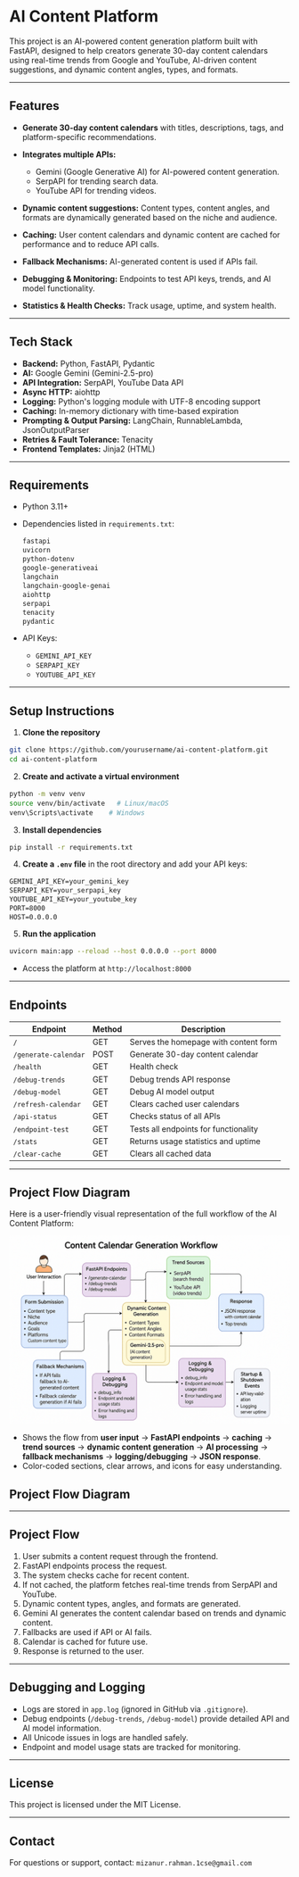 # AI Content Platform

This project is an AI-powered content generation platform built with FastAPI, designed to help creators generate 30-day content calendars using real-time trends from Google and YouTube, AI-driven content suggestions, and dynamic content angles, types, and formats.

---

## Features

* **Generate 30-day content calendars** with titles, descriptions, tags, and platform-specific recommendations.
* **Integrates multiple APIs:**

  * Gemini (Google Generative AI) for AI-powered content generation.
  * SerpAPI for trending search data.
  * YouTube API for trending videos.
* **Dynamic content suggestions:** Content types, content angles, and formats are dynamically generated based on the niche and audience.
* **Caching:** User content calendars and dynamic content are cached for performance and to reduce API calls.
* **Fallback Mechanisms:** AI-generated content is used if APIs fail.
* **Debugging & Monitoring:** Endpoints to test API keys, trends, and AI model functionality.
* **Statistics & Health Checks:** Track usage, uptime, and system health.

---

## Tech Stack

* **Backend:** Python, FastAPI, Pydantic
* **AI:** Google Gemini (Gemini-2.5-pro)
* **API Integration:** SerpAPI, YouTube Data API
* **Async HTTP:** aiohttp
* **Logging:** Python's logging module with UTF-8 encoding support
* **Caching:** In-memory dictionary with time-based expiration
* **Prompting & Output Parsing:** LangChain, RunnableLambda, JsonOutputParser
* **Retries & Fault Tolerance:** Tenacity
* **Frontend Templates:** Jinja2 (HTML)

---

## Requirements

* Python 3.11+
* Dependencies listed in `requirements.txt`:

  ```
  fastapi
  uvicorn
  python-dotenv
  google-generativeai
  langchain
  langchain-google-genai
  aiohttp
  serpapi
  tenacity
  pydantic
  ```
* API Keys:

  * `GEMINI_API_KEY`
  * `SERPAPI_KEY`
  * `YOUTUBE_API_KEY`

---

## Setup Instructions

1. **Clone the repository**

```bash
git clone https://github.com/yourusername/ai-content-platform.git
cd ai-content-platform
```

2. **Create and activate a virtual environment**

```bash
python -m venv venv
source venv/bin/activate   # Linux/macOS
venv\Scripts\activate    # Windows
```

3. **Install dependencies**

```bash
pip install -r requirements.txt
```

4. **Create a `.env` file** in the root directory and add your API keys:

```env
GEMINI_API_KEY=your_gemini_key
SERPAPI_KEY=your_serpapi_key
YOUTUBE_API_KEY=your_youtube_key
PORT=8000
HOST=0.0.0.0
```

5. **Run the application**

```bash
uvicorn main:app --reload --host 0.0.0.0 --port 8000
```

* Access the platform at `http://localhost:8000`

---

## Endpoints

| Endpoint             | Method | Description                           |
| -------------------- | ------ | ------------------------------------- |
| `/`                  | GET    | Serves the homepage with content form |
| `/generate-calendar` | POST   | Generate 30-day content calendar      |
| `/health`            | GET    | Health check                          |
| `/debug-trends`      | GET    | Debug trends API response             |
| `/debug-model`       | GET    | Debug AI model output                 |
| `/refresh-calendar`  | GET    | Clears cached user calendars          |
| `/api-status`        | GET    | Checks status of all APIs             |
| `/endpoint-test`     | GET    | Tests all endpoints for functionality |
| `/stats`             | GET    | Returns usage statistics and uptime   |
| `/clear-cache`       | GET    | Clears all cached data                |

---

## Project Flow Diagram

Here is a user-friendly visual representation of the full workflow of the AI Content Platform:

![Content Generation Flow](Content_Generation_Flow.png)

* Shows the flow from **user input** -> **FastAPI endpoints** -> **caching** -> **trend sources** -> **dynamic content generation** -> **AI processing** -> **fallback mechanisms** -> **logging/debugging** -> **JSON response**.
* Color-coded sections, clear arrows, and icons for easy understanding.
## Project Flow Diagram



---

## Project Flow

1. User submits a content request through the frontend.
2. FastAPI endpoints process the request.
3. The system checks cache for recent content.
4. If not cached, the platform fetches real-time trends from SerpAPI and YouTube.
5. Dynamic content types, angles, and formats are generated.
6. Gemini AI generates the content calendar based on trends and dynamic content.
7. Fallbacks are used if API or AI fails.
8. Calendar is cached for future use.
9. Response is returned to the user.

---

## Debugging and Logging

* Logs are stored in `app.log` (ignored in GitHub via `.gitignore`).
* Debug endpoints (`/debug-trends`, `/debug-model`) provide detailed API and AI model information.
* All Unicode issues in logs are handled safely.
* Endpoint and model usage stats are tracked for monitoring.

---

## License

This project is licensed under the MIT License.

---

## Contact

For questions or support, contact: `mizanur.rahman.1cse@gmail.com`
